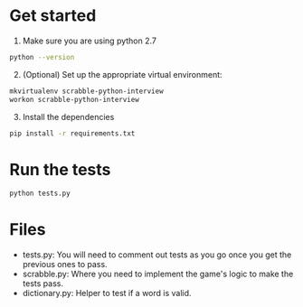 # Get started

1. Make sure you are using python 2.7

```bash
python --version
```

2. (Optional) Set up the appropriate virtual environment:

```bash
mkvirtualenv scrabble-python-interview
workon scrabble-python-interview
```

3. Install the dependencies

```bash
pip install -r requirements.txt
```

# Run the tests

```bash
python tests.py
```

# Files

- tests.py: You will need to comment out tests as you go once you get the previous ones to pass.
- scrabble.py: Where you need to implement the game's logic to make the tests pass.
- dictionary.py: Helper to test if a word is valid.
